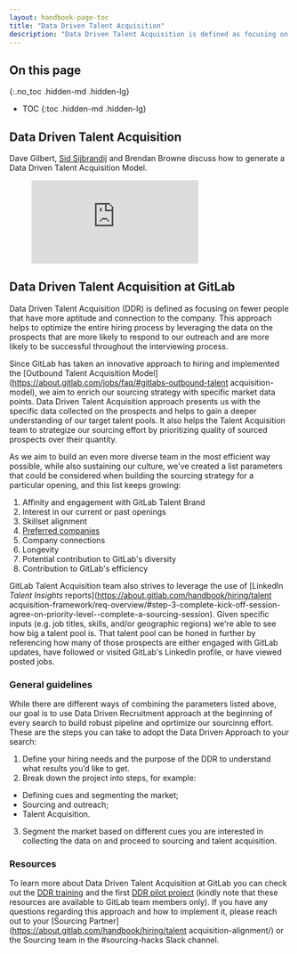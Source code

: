 ```yaml
---
layout: handbook-page-toc
title: "Data Driven Talent Acquisition"
description: "Data Driven Talent Acquisition is defined as focusing on fewer people that have more aptitude and connection to the company."
---
```


## On this page
{:.no_toc .hidden-md .hidden-lg}

- TOC
{:toc .hidden-md .hidden-lg}

## Data Driven Talent Acquisition

Dave Gilbert, [Sid Sijbrandij](https://about.gitlab.com/company/team/#sytses) and Brendan Browne discuss how to generate a Data Driven Talent Acquisition Model.

<!-- blank line -->
<figure class="video_container">
  <iframe src="https://www.youtube.com/embed/8qNxeEJimpU" frameborder="0" allowfullscreen="true"> </iframe>
</figure>
<!-- blank line -->

## Data Driven Talent Acquisition at GitLab

Data Driven Talent Acquisition (DDR) is defined as focusing on fewer people that have more aptitude and connection to the company. This approach helps to optimize the entire hiring process by leveraging the data on the prospects that are more likely to respond to our outreach and are more likely to be successful throughout the interviewing process.

Since GitLab has taken an innovative approach to hiring and implemented the [Outbound Talent Acquisition Model](https://about.gitlab.com/jobs/faq/#gitlabs-outbound-talent acquisition-model), we aim to enrich our sourcing strategy with specific market data points. Data Driven Talent Acquisition approach presents us with the specific data collected on the prospects and helps to gain a deeper understanding of our target talent pools. It also helps the Talent Acquisition team to strategize our sourcing effort by prioritizing quality of sourced prospects over their quantity.

As we aim to build an even more diverse team in the most efficient way possible, while also sustaining our culture, we've created a list parameters that could be considered when building the sourcing strategy for a particular opening, and this list keeps growing:
1. Affinity and engagement with GitLab Talent Brand
1. Interest in our current or past openings
1. Skillset alignment
1. [Preferred companies](https://about.gitlab.com/handbook/hiring/preferred-companies/)
1. Company connections
1. Longevity
1. Potential contribution to GitLab's diversity
1. Contribution to GitLab's efficiency

GitLab Talent Acquisition team also strives to leverage the use of [LinkedIn *Talent Insights* reports](https://about.gitlab.com/handbook/hiring/talent acquisition-framework/req-overview/#step-3-complete-kick-off-session-agree-on-priority-level--complete-a-sourcing-session). Given specific inputs (e.g. job titles, skills, and/or geographic regions) we're able to see how big a talent pool is. That talent pool can be honed in further by referencing how many of those prospects are either engaged with GitLab updates, have followed or visited GitLab's LinkedIn profile, or have viewed posted jobs.

### General guidelines
While there are different ways of combining the parameters listed above, our goal is to use Data Driven Recruitment approach at the beginning of every search to build robust pipeline and oprtimize our sourcinng effort. These are the steps you can take to adopt the Data Driven Approach to your search:

1. Define your hiring needs and the purpose of the DDR to understand what results you’d like to get.
1. Break down the project into steps, for example:
- Defining cues and segmenting the market;
- Sourcing and outreach;
- Talent Acquisition.
3. Segment the market based on different cues you are interested in collecting the data on and proceed to sourcing and talent acquisition.

### Resources
To learn more about Data Driven Talent Acquisition at GitLab you can check out the [DDR training](https://docs.google.com/presentation/d/1hsjYPtHtwiOEe6eBZvbudnafs3UbpvEU4B8CYspHC6s/edit#) and the first [DDR pilot project](https://gitlab.com/gitlab-com/people-group/recruiting/-/issues/363) (kindly note that these resources are available to GitLab team members only). If you have any questions regarding this approach and how to implement it, please reach out to your [Sourcing Partner](https://about.gitlab.com/handbook/hiring/talent acquisition-alignment/) or the Sourcing team in the #sourcing-hacks Slack channel.
